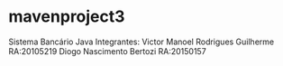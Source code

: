 # mavenproject3
 Sistema Bancário Java 
 Integrantes:
 Victor Manoel Rodrigues Guilherme RA:20105219
Diogo Nascimento Bertozi RA:20150157
